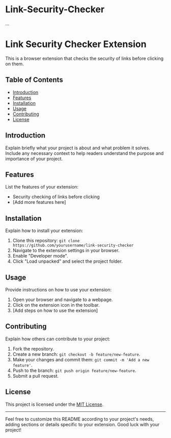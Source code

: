 # Link-Security-Checker
 ...
# Link Security Checker Extension

This is a browser extension that checks the security of links before clicking on them.

## Table of Contents

- [Introduction](#introduction)
- [Features](#features)
- [Installation](#installation)
- [Usage](#usage)
- [Contributing](#contributing)
- [License](#license)

## Introduction

Explain briefly what your project is about and what problem it solves. Include any necessary context to help readers understand the purpose and importance of your project.

## Features

List the features of your extension:

- Security checking of links before clicking
- [Add more features here]

## Installation

Explain how to install your extension:

1. Clone this repository: `git clone https://github.com/yourusername/link-security-checker`
2. Navigate to the extension settings in your browser.
3. Enable "Developer mode".
4. Click "Load unpacked" and select the project folder.

## Usage

Provide instructions on how to use your extension:

1. Open your browser and navigate to a webpage.
2. Click on the extension icon in the toolbar.
3. [Add steps on how to use the extension]

## Contributing

Explain how others can contribute to your project:

1. Fork the repository.
2. Create a new branch: `git checkout -b feature/new-feature`.
3. Make your changes and commit them: `git commit -m 'Add a new feature'`.
4. Push to the branch: `git push origin feature/new-feature`.
5. Submit a pull request.

## License

This project is licensed under the [MIT License](LICENSE).

---

Feel free to customize this README according to your project's needs, adding sections or details specific to your extension. Good luck with your project!
